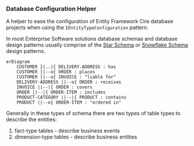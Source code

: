 ### Database Configuration Helper

A helper to ease the configuration of Entity Framework Cire database projects when using the `IEntityTypeConfiguration` pattern.

In most Enterprise Software solutions database schemas and database design patterns usually comprise of the [Star Schema](https://en.wikipedia.org/wiki/Star_schema) or [Snowflake Schema](https://en.wikipedia.org/wiki/Snowflake_schema) design patterns.



```mermaid
erDiagram
    CUSTOMER }|..|{ DELIVERY-ADDRESS : has
    CUSTOMER ||--o{ ORDER : places
    CUSTOMER ||--o{ INVOICE : "liable for"
    DELIVERY-ADDRESS ||--o{ ORDER : receives
    INVOICE ||--|{ ORDER : covers
    ORDER ||--|{ ORDER-ITEM : includes
    PRODUCT-CATEGORY ||--|{ PRODUCT : contains
    PRODUCT ||--o{ ORDER-ITEM : "ordered in"
```

  Generally in these types of schema there are two types of table types to describe the entities:
1. fact-type tables - describe business events
2. dimension-type tables - describe business entities

